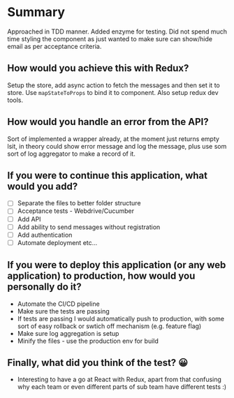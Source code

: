 # Summary
Approached in TDD manner. Added enzyme for testing. Did not spend much time styling the component as just wanted to make sure can show/hide email as per acceptance criteria.

## How would you achieve this with Redux?
Setup the store, add async action to fetch the messages and then set it to store. Use `mapStateToProps` to bind it to component. Also setup redux dev tools.

## How would you handle an error from the API?
Sort of implemented a wrapper already, at the moment just returns empty lsit, in theory could show error message and log the message, plus use som sort of log aggregator to make a record of it.

## If you were to continue this application, what would you add?
- [ ] Separate the files to better folder structure
- [ ] Acceptance tests - Webdrive/Cucumber
- [ ] Add API
- [ ] Add ability to send messages without registration
- [ ] Add authentication
- [ ] Automate deployment
etc...

## If you were to deploy this application (or any web application) to production, how would you personally do it?
- Automate the CI/CD pipeline
- Make sure the tests are passing
- If tests are passing I would automatically push to production, with some sort of easy rollback or swtich off mechanism (e.g. feature flag)
- Make sure log aggregation is setup
- Minify the files - use the production env for build


## Finally, what did you think of the test? 😀
- Interesting to have a go at React with Redux, apart from that confusing why each team or even different parts of sub team have different tests :)